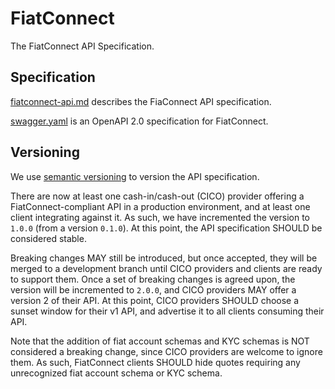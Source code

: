# FiatConnect

The FiatConnect API Specification.

## Specification

[fiatconnect-api.md](./fiatconnect-api.md) describes the FiaConnect
API specification.

[swagger.yaml](./swagger.yaml) is an OpenAPI 2.0 specification for
FiatConnect.

## Versioning

We use [semantic versioning](https://semver.org/) to version the
API specification.

There are now at least one cash-in/cash-out (CICO) provider offering a FiatConnect-compliant
API in a production environment, and at least one client integrating against it. As such, we have incremented the
version to `1.0.0` (from a version `0.1.0`). At this point, the API specification SHOULD be considered stable. 

Breaking changes MAY still be introduced, but once accepted, they will be merged to a development branch until CICO 
providers and clients are ready to support them. Once a set of breaking changes is agreed upon, the version will be 
incremented to `2.0.0`, and CICO providers MAY offer a version 2 of their API. At this point, CICO 
providers SHOULD choose a sunset window for their v1 API, and advertise it to all clients consuming their API.

Note that the addition of fiat account schemas and KYC schemas is NOT considered a breaking change, since CICO providers
are welcome to ignore them. As such, FiatConnect clients SHOULD hide quotes requiring any unrecognized fiat account 
schema or KYC schema. 
